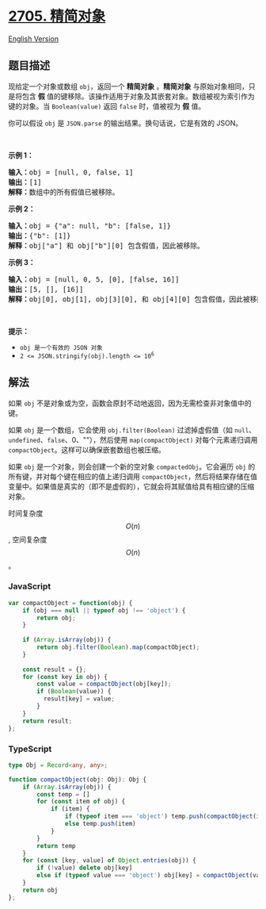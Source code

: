 # [2705. 精简对象](https://leetcode.cn/problems/compact-object)

[English Version](/solution/2700-2799/2705.Compact%20Object/README_EN.md)

## 题目描述

<!-- 这里写题目描述 -->

<p>现给定一个对象或数组 <code>obj</code>，返回一个 <strong>精简对象</strong> 。<strong>精简对象</strong> 与原始对象相同，只是将包含 <strong>假</strong> 值的键移除。该操作适用于对象及其嵌套对象。数组被视为索引作为键的对象。当 <code>Boolean(value)</code> 返回 <code>false</code> 时，值被视为 <strong>假</strong> 值。</p>

<p>你可以假设 <code>obj</code> 是 <code>JSON.parse</code> 的输出结果。换句话说，它是有效的 JSON。</p>

<p>&nbsp;</p>

<p><strong class="example">示例 1：</strong></p>

<pre>
<b>输入：</b>obj = [null, 0, false, 1]
<b>输出：</b>[1]
<b>解释：</b>数组中的所有假值已被移除。
</pre>

<p><strong class="example">示例 2：</strong></p>

<pre>
<b>输入：</b>obj = {"a": null, "b": [false, 1]}
<b>输出：</b>{"b": [1]}
<b>解释：</b>obj["a"] 和 obj["b"][0] 包含假值，因此被移除。</pre>

<p><strong class="example">示例 3：</strong></p>

<pre>
<b>输入：</b>obj = [null, 0, 5, [0], [false, 16]]
<b>输出：</b>[5, [], [16]]
<b>解释：</b>obj[0], obj[1], obj[3][0], 和 obj[4][0] 包含假值，因此被移除。
</pre>

<p>&nbsp;</p>

<p><strong>提示：</strong></p>

<ul>
	<li><code>obj 是一个有效的 JSON 对象</code></li>
	<li><code>2 &lt;= JSON.stringify(obj).length &lt;= 10<sup>6</sup></code></li>
</ul>

## 解法
如果 `obj` 不是对象或为空，函数会原封不动地返回，因为无需检查非对象值中的键。

如果 `obj` 是一个数组，它会使用 `obj.filter(Boolean)` 过滤掉虚假值（如 `null`、`undefined`、`false`、0、""），然后使用 `map(compactObject)` 对每个元素递归调用 `compactObject`。这样可以确保嵌套数组也被压缩。

如果 `obj` 是一个对象，则会创建一个新的空对象 `compactedObj`。它会遍历 `obj` 的所有键，并对每个键在相应的值上递归调用 `compactObject`，然后将结果存储在值变量中。如果值是真实的（即不是虚假的），它就会将其赋值给具有相应键的压缩对象。

时间复杂度 $$O(n)$$, 空间复杂度 $$O(n)$$。

<!-- 这里可写通用的实现逻辑 --> 

<!-- tabs:start -->

### **JavaScript**

```js
var compactObject = function(obj) {
    if (obj === null || typeof obj !== 'object') {
        return obj;
    }
  
    if (Array.isArray(obj)) {
        return obj.filter(Boolean).map(compactObject);
    }
    
    const result = {};
    for (const key in obj) {
        const value = compactObject(obj[key]);
        if (Boolean(value)) {
          result[key] = value;
        }
    }
    return result;   
};
```

### **TypeScript**

<!-- 这里可写当前语言的特殊实现逻辑 -->


```ts
type Obj = Record<any, any>;

function compactObject(obj: Obj): Obj {
    if (Array.isArray(obj)) {
        const temp = []
        for (const item of obj) {
            if (item) {
                if (typeof item === 'object') temp.push(compactObject(item))
                else temp.push(item)
            }
        }
        return temp
    }
    for (const [key, value] of Object.entries(obj)) {
        if (!value) delete obj[key]
        else if (typeof value === 'object') obj[key] = compactObject(value)
    }
    return obj
};
```

<!-- tabs:end -->
